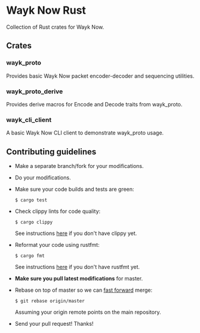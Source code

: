 Wayk Now Rust
=============

Collection of Rust crates for Wayk Now.

## Crates

### wayk_proto

Provides basic Wayk Now packet encoder-decoder and sequencing utilities.

### wayk_proto_derive

Provides derive macros for Encode and Decode traits from wayk_proto.

### wayk_cli_client

A basic Wayk Now CLI client to demonstrate wayk_proto usage.

## Contributing guidelines

- Make a separate branch/fork for your modifications.

- Do your modifications.

- Make sure your code builds and tests are green:

    ```
    $ cargo test
    ```

- Check clippy lints for code quality:

    ```
    $ cargo clippy
    ```

    See instructions [here](https://github.com/rust-lang/rust-clippy) if you don't have clippy yet.

- Reformat your code using rustfmt:

    ```
    $ cargo fmt
    ```

    See instructions [here](https://github.com/rust-lang/rustfmt) if you don't have rustfmt yet.

- **Make sure you pull latest modifications** for master.

- Rebase on top of master so we can
    [fast forward](https://help.github.com/en/github/administering-a-repository/about-merge-methods-on-github#rebasing-and-merging-your-commits)
    merge:

    ```
    $ git rebase origin/master
    ```

    Assuming your origin remote points on the main repository.

- Send your pull request! Thanks!
